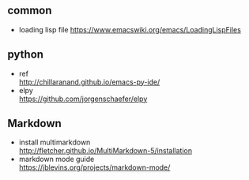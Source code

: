## common ## 
- loading lisp file
  https://www.emacswiki.org/emacs/LoadingLispFiles

## python ##
- ref  
  http://chillaranand.github.io/emacs-py-ide/
- elpy  
  https://github.com/jorgenschaefer/elpy


## Markdown ##
- install multimarkdown  
  http://fletcher.github.io/MultiMarkdown-5/installation
- markdown mode guide  
  https://jblevins.org/projects/markdown-mode/



